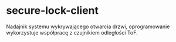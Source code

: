 # secure-lock-client

Nadajnik systemu wykrywającego otwarcia drzwi,
oprogramowanie wykorzystuje współpracę z czujnikiem odległości ToF.